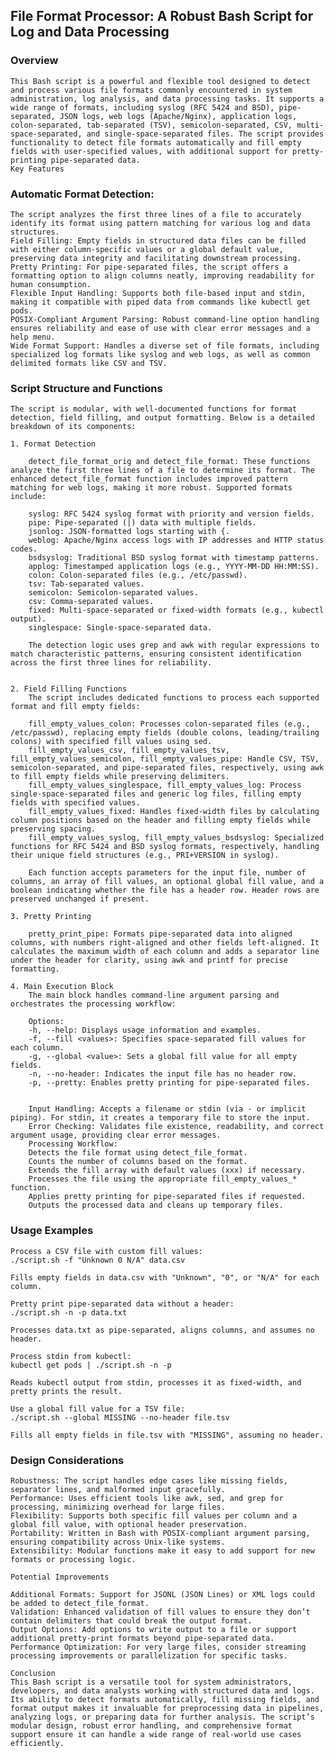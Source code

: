##  File Format Processor: A Robust Bash Script for Log and Data Processing

### Overview
    This Bash script is a powerful and flexible tool designed to detect and process various file formats commonly encountered in system administration, log analysis, and data processing tasks. It supports a wide range of formats, including syslog (RFC 5424 and BSD), pipe-separated, JSON logs, web logs (Apache/Nginx), application logs, colon-separated, tab-separated (TSV), semicolon-separated, CSV, multi-space-separated, and single-space-separated files. The script provides functionality to detect file formats automatically and fill empty fields with user-specified values, with additional support for pretty-printing pipe-separated data.
    Key Features

### Automatic Format Detection: 

    The script analyzes the first three lines of a file to accurately identify its format using pattern matching for various log and data structures.
    Field Filling: Empty fields in structured data files can be filled with either column-specific values or a global default value, preserving data integrity and facilitating downstream processing.
    Pretty Printing: For pipe-separated files, the script offers a formatting option to align columns neatly, improving readability for human consumption.
    Flexible Input Handling: Supports both file-based input and stdin, making it compatible with piped data from commands like kubectl get pods.
    POSIX-Compliant Argument Parsing: Robust command-line option handling ensures reliability and ease of use with clear error messages and a help menu.
    Wide Format Support: Handles a diverse set of file formats, including specialized log formats like syslog and web logs, as well as common delimited formats like CSV and TSV.

### Script Structure and Functions

    The script is modular, with well-documented functions for format detection, field filling, and output formatting. Below is a detailed breakdown of its components:

    1. Format Detection

        detect_file_format_orig and detect_file_format: These functions analyze the first three lines of a file to determine its format. The enhanced detect_file_format function includes improved pattern matching for web logs, making it more robust. Supported formats include:

        syslog: RFC 5424 syslog format with priority and version fields.
        pipe: Pipe-separated (|) data with multiple fields.
        jsonlog: JSON-formatted logs starting with {.
        weblog: Apache/Nginx access logs with IP addresses and HTTP status codes.
        bsdsyslog: Traditional BSD syslog format with timestamp patterns.
        applog: Timestamped application logs (e.g., YYYY-MM-DD HH:MM:SS).
        colon: Colon-separated files (e.g., /etc/passwd).
        tsv: Tab-separated values.
        semicolon: Semicolon-separated values.
        csv: Comma-separated values.
        fixed: Multi-space-separated or fixed-width formats (e.g., kubectl output).
        singlespace: Single-space-separated data.

        The detection logic uses grep and awk with regular expressions to match characteristic patterns, ensuring consistent identification across the first three lines for reliability.


    2. Field Filling Functions
        The script includes dedicated functions to process each supported format and fill empty fields:

        fill_empty_values_colon: Processes colon-separated files (e.g., /etc/passwd), replacing empty fields (double colons, leading/trailing colons) with specified fill values using sed.
        fill_empty_values_csv, fill_empty_values_tsv, fill_empty_values_semicolon, fill_empty_values_pipe: Handle CSV, TSV, semicolon-separated, and pipe-separated files, respectively, using awk to fill empty fields while preserving delimiters.
        fill_empty_values_singlespace, fill_empty_values_log: Process single-space-separated files and generic log files, filling empty fields with specified values.
        fill_empty_values_fixed: Handles fixed-width files by calculating column positions based on the header and filling empty fields while preserving spacing.
        fill_empty_values_syslog, fill_empty_values_bsdsyslog: Specialized functions for RFC 5424 and BSD syslog formats, respectively, handling their unique field structures (e.g., PRI+VERSION in syslog).

        Each function accepts parameters for the input file, number of columns, an array of fill values, an optional global fill value, and a boolean indicating whether the file has a header row. Header rows are preserved unchanged if present.

    3. Pretty Printing

        pretty_print_pipe: Formats pipe-separated data into aligned columns, with numbers right-aligned and other fields left-aligned. It calculates the maximum width of each column and adds a separator line under the header for clarity, using awk and printf for precise formatting.

    4. Main Execution Block
        The main block handles command-line argument parsing and orchestrates the processing workflow:

        Options:
        -h, --help: Displays usage information and examples.
        -f, --fill <values>: Specifies space-separated fill values for each column.
        -g, --global <value>: Sets a global fill value for all empty fields.
        -n, --no-header: Indicates the input file has no header row.
        -p, --pretty: Enables pretty printing for pipe-separated files.


        Input Handling: Accepts a filename or stdin (via - or implicit piping). For stdin, it creates a temporary file to store the input.
        Error Checking: Validates file existence, readability, and correct argument usage, providing clear error messages.
        Processing Workflow:
        Detects the file format using detect_file_format.
        Counts the number of columns based on the format.
        Extends the fill array with default values (xxx) if necessary.
        Processes the file using the appropriate fill_empty_values_* function.
        Applies pretty printing for pipe-separated files if requested.
        Outputs the processed data and cleans up temporary files.



### Usage Examples

    Process a CSV file with custom fill values:
    ./script.sh -f "Unknown 0 N/A" data.csv

    Fills empty fields in data.csv with "Unknown", "0", or "N/A" for each column.

    Pretty print pipe-separated data without a header:
    ./script.sh -n -p data.txt

    Processes data.txt as pipe-separated, aligns columns, and assumes no header.

    Process stdin from kubectl:
    kubectl get pods | ./script.sh -n -p

    Reads kubectl output from stdin, processes it as fixed-width, and pretty prints the result.

    Use a global fill value for a TSV file:
    ./script.sh --global MISSING --no-header file.tsv

    Fills all empty fields in file.tsv with "MISSING", assuming no header.


### Design Considerations

    Robustness: The script handles edge cases like missing fields, separator lines, and malformed input gracefully.
    Performance: Uses efficient tools like awk, sed, and grep for processing, minimizing overhead for large files.
    Flexibility: Supports both specific fill values per column and a global fill value, with optional header preservation.
    Portability: Written in Bash with POSIX-compliant argument parsing, ensuring compatibility across Unix-like systems.
    Extensibility: Modular functions make it easy to add support for new formats or processing logic.

    Potential Improvements

    Additional Formats: Support for JSONL (JSON Lines) or XML logs could be added to detect_file_format.
    Validation: Enhanced validation of fill values to ensure they don’t contain delimiters that could break the output format.
    Output Options: Add options to write output to a file or support additional pretty-print formats beyond pipe-separated data.
    Performance Optimization: For very large files, consider streaming processing improvements or parallelization for specific tasks.

    Conclusion
    This Bash script is a versatile tool for system administrators, developers, and data analysts working with structured data and logs. Its ability to detect formats automatically, fill missing fields, and format output makes it invaluable for preprocessing data in pipelines, analyzing logs, or preparing data for further analysis. The script’s modular design, robust error handling, and comprehensive format support ensure it can handle a wide range of real-world use cases efficiently.